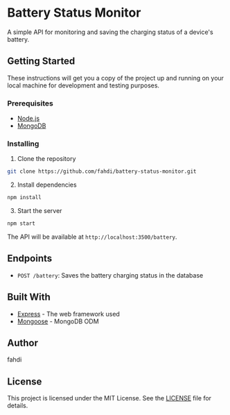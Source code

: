 # Battery Status Monitor

A simple API for monitoring and saving the charging status of a device's battery.

## Getting Started

These instructions will get you a copy of the project up and running on your local machine for development and testing purposes.

### Prerequisites

- [Node.js](https://nodejs.org/en/)
- [MongoDB](https://www.mongodb.com/)

### Installing

1. Clone the repository

```bash
git clone https://github.com/fahdi/battery-status-monitor.git
```

2. Install dependencies

```bash
npm install
```

3. Start the server

```bash 
npm start
```

The API will be available at `http://localhost:3500/battery`.

## Endpoints

- `POST /battery`: Saves the battery charging status in the database

## Built With

- [Express](https://expressjs.com/) - The web framework used
- [Mongoose](https://mongoosejs.com/) - MongoDB ODM

## Author

fahdi

## License

This project is licensed under the MIT License. See the [LICENSE](LICENSE) file for details.


